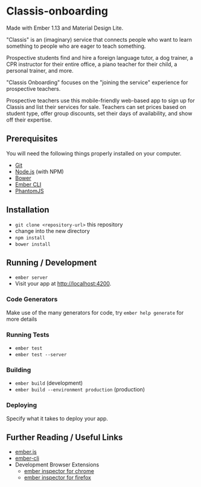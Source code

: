 # Classis-onboarding

Made with Ember 1.13 and Material Design Lite.

"Classis" is an (imaginary) service that connects people who want to learn something to people who are eager to teach something.

Prospective students find and hire a foreign language tutor, a dog trainer, a CPR instructor for their entire office, a piano teacher for their child, a personal trainer, and more.

"Classis Onboarding" focuses on the "joining the service" experience for prospective teachers.

Prospective teachers use this mobile-friendly web-based app to sign up for Classis and list their services for sale. Teachers can set prices based on student type, offer group discounts, set their days of availability, and show off their expertise.

## Prerequisites

You will need the following things properly installed on your computer.

* [Git](http://git-scm.com/)
* [Node.js](http://nodejs.org/) (with NPM)
* [Bower](http://bower.io/)
* [Ember CLI](http://www.ember-cli.com/)
* [PhantomJS](http://phantomjs.org/)

## Installation

* `git clone <repository-url>` this repository
* change into the new directory
* `npm install`
* `bower install`

## Running / Development

* `ember server`
* Visit your app at [http://localhost:4200](http://localhost:4200).

### Code Generators

Make use of the many generators for code, try `ember help generate` for more details

### Running Tests

* `ember test`
* `ember test --server`

### Building

* `ember build` (development)
* `ember build --environment production` (production)

### Deploying

Specify what it takes to deploy your app.

## Further Reading / Useful Links

* [ember.js](http://emberjs.com/)
* [ember-cli](http://www.ember-cli.com/)
* Development Browser Extensions
  * [ember inspector for chrome](https://chrome.google.com/webstore/detail/ember-inspector/bmdblncegkenkacieihfhpjfppoconhi)
  * [ember inspector for firefox](https://addons.mozilla.org/en-US/firefox/addon/ember-inspector/)
